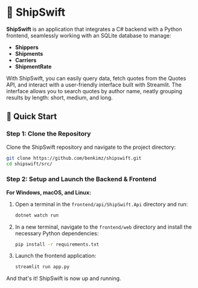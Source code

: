 # 🚀 ShipSwift

**ShipSwift** is an application that integrates a C# backend with a Python frontend, seamlessly working with an SQLite database to manage:

- **Shippers**
- **Shipments**
- **Carriers**
- **ShipmentRate**

With ShipSwift, you can easily query data, fetch quotes from the Quotes API, and interact with a user-friendly interface built with Streamlit. The interface allows you to search quotes by author name, neatly grouping results by length: short, medium, and long.

## 🚀 Quick Start

### Step 1: Clone the Repository

Clone the ShipSwift repository and navigate to the project directory:

```bash
git clone https://github.com/benkimz/shipswift.git
cd shipswift/src/
```

### Step 2: Setup and Launch the Backend & Frontend

**For Windows, macOS, and Linux:**

1. Open a terminal in the `frontend/api/ShipSwift.Api` directory and run:

   ```bash
   dotnet watch run
   ```

2. In a new terminal, navigate to the `frontend/web` directory and install the necessary Python dependencies:

   ```bash
   pip install -r requirements.txt
   ```

3. Launch the frontend application:

   ```bash
   streamlit run app.py
   ```

And that's it! ShipSwift is now up and running.
